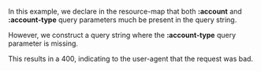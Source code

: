 In this example, we declare in the resource-map that both __:account__ and __:account-type__ query parameters much be present in the query string.

<resource-map/>

However, we construct a query string where the __:account-type__ query parameter is missing.

<request/>

This results in a 400, indicating to the user-agent that the request was bad.

<response/>
